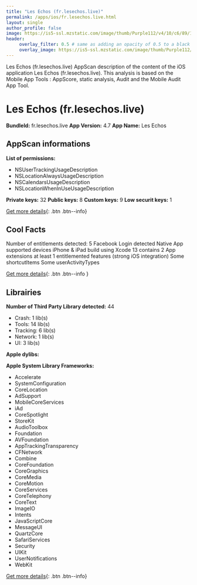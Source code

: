 ```yaml
---
title: "Les Echos (fr.lesechos.live)"
permalink: /apps/ios/fr.lesechos.live.html
layout: single
author_profile: false
image: https://is5-ssl.mzstatic.com/image/thumb/Purple112/v4/10/c6/89/10c689ab-94d9-0915-5b34-c19f8e12d293/AppIcon-0-1x_U007emarketing-0-7-0-85-220.png/512x512bb.jpg
header: 
     overlay_filter: 0.5 # same as adding an opacity of 0.5 to a black background
     overlay_image: https://is5-ssl.mzstatic.com/image/thumb/Purple112/v4/10/c6/89/10c689ab-94d9-0915-5b34-c19f8e12d293/AppIcon-0-1x_U007emarketing-0-7-0-85-220.png/512x512bb.jpg
---
```

Les Echos (fr.lesechos.live) AppScan description of the content of the iOS application Les Echos (fr.lesechos.live). This analysis is based on the Mobile App Tools : AppScore, static analysis, Audit and the Mobile Audit App Tool.

# Les Echos (fr.lesechos.live)

**BundleId:** fr.lesechos.live
**App Version:** 4.7
**App Name:** Les Echos


## AppScan informations 

**List of permissions:** 
- NSUserTrackingUsageDescription
- NSLocationAlwaysUsageDescription
- NSCalendarsUsageDescription
- NSLocationWhenInUseUsageDescription
  
  
**Private keys:** 32
**Public keys:** 8
**Custom keys:** 9
**Low securit keys:** 1
  
[Get more details](/pricing.html){: .btn .btn--info}

## Cool Facts

Number of entitlements detected: 5
Facebook Login detected
Native App
supported devices iPhone & iPad
build using Xcode 13
contains 2 App extensions
at least 1 entitlemented features (strong iOS integration)
Some shortcutItems 
Some userActivityTypes
  
[Get more details](/pricing.html){: .btn .btn--info }

## Librairies 
**Number of Third Party Library detected:** 44
- Crash: 1 lib(s)
- Tools: 14 lib(s)
- Tracking: 6 lib(s)
- Network: 1 lib(s)
- UI: 3 lib(s)


**Apple dylibs:**


**Apple System Library Frameworks:**
- Accelerate
- SystemConfiguration
- CoreLocation
- AdSupport
- MobileCoreServices
- iAd
- CoreSpotlight
- StoreKit
- AudioToolbox
- Foundation
- AVFoundation
- AppTrackingTransparency
- CFNetwork
- Combine
- CoreFoundation
- CoreGraphics
- CoreMedia
- CoreMotion
- CoreServices
- CoreTelephony
- CoreText
- ImageIO
- Intents
- JavaScriptCore
- MessageUI
- QuartzCore
- SafariServices
- Security
- UIKit
- UserNotifications
- WebKit


  
[Get more details](/pricing.html){: .btn .btn--info}

